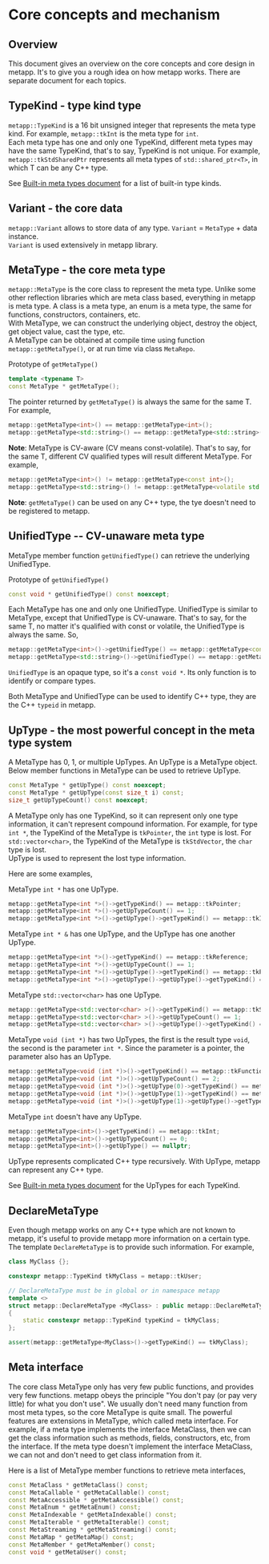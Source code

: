# Core concepts and mechanism

## Overview

This document gives an overview on the core concepts and core design in metapp. It's to give you a rough idea on how metapp works. There are separate document for each topics.  

## TypeKind - type kind type

`metapp::TypeKind` is a 16 bit unsigned integer that represents the meta type kind. For example, `metapp::tkInt` is the meta type for `int`.  
Each meta type has one and only one TypeKind, different meta types may have the same TypeKind, that's to say, TypeKind is not unique. For example, `metapp::tkStdSharedPtr` represents all meta types of `std::shared_ptr<T>`, in which T can be any C++ type.  

See [Built-in meta types document](built-in-meta-types.md) for a list of built-in type kinds.

## Variant - the core data

`metapp::Variant` allows to store data of any type. `Variant` = `MetaType` + data instance.  
`Variant` is used extensively in metapp library.  

## MetaType - the core meta type

`metapp::MetaType` is the core class to represent the meta type. Unlike some other reflection libraries which are meta class based, everything in metapp is meta type. A class is a meta type, an enum is a meta type, the same for functions, constructors, containers, etc.  
With MetaType, we can construct the underlying object, destroy the object, get object value, cast the type, etc.  
A MetaType can be obtained at compile time using function `metapp::getMetaType()`, or at run time via class `MetaRepo`.  

Prototype of `getMetaType()`  
```c++
template <typename T>
const MetaType * getMetaType();
```

The pointer returned by `getMetaType()` is always the same for the same T. For example,  
```c++
metapp::getMetaType<int>() == metapp::getMetaType<int>();
metapp::getMetaType<std::string>() == metapp::getMetaType<std::string>();
```

**Note**: MetaType is CV-aware (CV means const-volatile). That's to say, for the same T, different CV qualified types will result different MetaType. For example,  
```c++
metapp::getMetaType<int>() != metapp::getMetaType<const int>();
metapp::getMetaType<std::string>() != metapp::getMetaType<volatile std::string>();
```

**Note**: `getMetaType()` can be used on any C++ type, the tye doesn't need to be registered to metapp.  

## UnifiedType -- CV-unaware meta type

MetaType member function `getUnifiedType()` can retrieve the underlying UnifiedType.  

Prototype of `getUnifiedType()`  
```c++
const void * getUnifiedType() const noexcept;
```

Each MetaType has one and only one UnifiedType. UnifiedType is similar to MetaType, except that UnifiedType is CV-unaware. That's to say, for the same T, no matter it's qualified with const or volatile, the UnifiedType is always the same. So,  
```c++
metapp::getMetaType<int>()->getUnifiedType() == metapp::getMetaType<const int>()->getUnifiedType();
metapp::getMetaType<std::string>()->getUnifiedType() == metapp::getMetaType<volatile std::string>()->getUnifiedType();
```
`UnifiedType` is an opaque type, so it's a `const void *`. Its only function is to identify or compare types.  

Both MetaType and UnifiedType can be used to identify C++ type, they are the C++ `typeid` in metapp.  

## UpType - the most powerful concept in the meta type system

A MetaType has 0, 1, or multiple UpTypes. An UpType is a MetaType object.  
Below member functions in MetaType can be used to retrieve UpType.  

```c++
const MetaType * getUpType() const noexcept;
const MetaType * getUpType(const size_t i) const;
size_t getUpTypeCount() const noexcept;
```

A MetaType only has one TypeKind, so it can represent only one type information, it can't represent compound information. For example, for type `int *`, the TypeKind of the MetaType is `tkPointer`, the `int` type is lost. For `std::vector<char>`, the TypeKind of the MetaType is `tkStdVector`, the `char` type is lost.  
UpType is used to represent the lost type information.  

Here are some examples,  

MetaType `int *` has one UpType.    
```c++
metapp::getMetaType<int *>()->getTypeKind() == metapp::tkPointer;
metapp::getMetaType<int *>()->getUpTypeCount() == 1;
metapp::getMetaType<int *>()->getUpType()->getTypeKind() == metapp::tkInt;
```

MetaType `int * &` has one UpType, and the UpType has one another UpType.    
```c++
metapp::getMetaType<int *>()->getTypeKind() == metapp::tkReference;
metapp::getMetaType<int *>()->getUpTypeCount() == 1;
metapp::getMetaType<int *>()->getUpType()->getTypeKind() == metapp::tkPointer;
metapp::getMetaType<int *>()->getUpType()->getUpType()->getTypeKind() == metapp::tkInt;
```

MetaType `std::vector<char>` has one UpType.    
```c++
metapp::getMetaType<std::vector<char> >()->getTypeKind() == metapp::tkStdVector;
metapp::getMetaType<std::vector<char> >()->getUpTypeCount() == 1;
metapp::getMetaType<std::vector<char> >()->getUpType()->getTypeKind() == metapp::tkChar;
```

MetaType `void (int *)` has two UpTypes, the first is the result type `void`, the second is the parameter `int *`. Since the parameter is a pointer, the parameter also has an UpType.    
```c++
metapp::getMetaType<void (int *)>()->getTypeKind() == metapp::tkFunction;
metapp::getMetaType<void (int *)>()->getUpTypeCount() == 2;
metapp::getMetaType<void (int *)>()->getUpType(0)->getTypeKind() == metapp::tkVoid;
metapp::getMetaType<void (int *)>()->getUpType(1)->getTypeKind() == metapp::tkPointer;
metapp::getMetaType<void (int *)>()->getUpType(1)->getUpType()->getTypeKind() == metapp::tkInt;
```

MetaType `int` doesn't have any UpType.    
```c++
metapp::getMetaType<int>()->getTypeKind() == metapp::tkInt;
metapp::getMetaType<int>()->getUpTypeCount() == 0;
metapp::getMetaType<int>()->getUpType() == nullptr;
```

UpType represents complicated C++ type recursively. With UpType, metapp can represent any C++ type.

See [Built-in meta types document](built-in-meta-types.md) for the UpTypes for each TypeKind.

## DeclareMetaType

Even though metapp works on any C++ type which are not known to metapp, it's useful to provide metapp more information on a certain type. The template `DeclareMetaType` is to provide such information. For example,  
```c++
class MyClass {};

constexpr metapp::TypeKind tkMyClass = metapp::tkUser;

// DeclareMetaType must be in global or in namespace metapp
template <>
struct metapp::DeclareMetaType <MyClass> : public metapp::DeclareMetaTypeBase <MyClass>
{
	static constexpr metapp::TypeKind typeKind = tkMyClass;
};

assert(metapp::getMetaType<MyClass>()->getTypeKind() == tkMyClass);
```

## Meta interface 

The core class MetaType only has very few public functions, and provides very few functions. metapp obeys the principle "You don't pay (or pay very little) for what you don't use". We usually don't need many function from most meta types, so the core MetaType is quite small. The powerful features are extensions in MetaType, which called meta interface. For example, if a meta type implements the interface MetaClass, then we can get the class information such as methods, fields, constructors, etc, from the interface. If the meta type doesn't implement the interface MetaClass, we can not and don't need to get class information from it.  

Here is a list of MetaType member functions to retrieve meta interfaces,  
```c++
const MetaClass * getMetaClass() const;
const MetaCallable * getMetaCallable() const;
const MetaAccessible * getMetaAccessible() const;
const MetaEnum * getMetaEnum() const;
const MetaIndexable * getMetaIndexable() const;
const MetaIterable * getMetaIterable() const;
const MetaStreaming * getMetaStreaming() const;
const MetaMap * getMetaMap() const;
const MetaMember * getMetaMember() const;
const void * getMetaUser() const;
```
